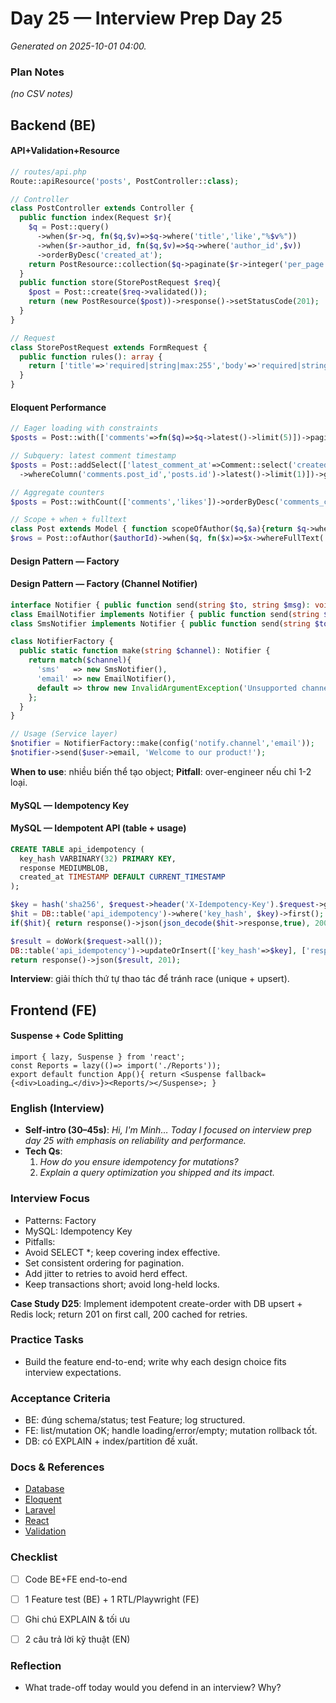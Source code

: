 # Day 25 — Interview Prep Day 25

_Generated on 2025-10-01 04:00._

### Plan Notes
_(no CSV notes)_

## Backend (BE)

#### API+Validation+Resource
```php
// routes/api.php
Route::apiResource('posts', PostController::class);

// Controller
class PostController extends Controller {
  public function index(Request $r){
    $q = Post::query()
      ->when($r->q, fn($q,$v)=>$q->where('title','like',"%$v%"))
      ->when($r->author_id, fn($q,$v)=>$q->where('author_id',$v))
      ->orderByDesc('created_at');
    return PostResource::collection($q->paginate($r->integer('per_page',20)));
  }
  public function store(StorePostRequest $req){
    $post = Post::create($req->validated());
    return (new PostResource($post))->response()->setStatusCode(201);
  }
}

// Request
class StorePostRequest extends FormRequest {
  public function rules(): array {
    return ['title'=>'required|string|max:255','body'=>'required|string','author_id'=>'required|integer|exists:users,id'];
  }
}
```

#### Eloquent Performance
```php
// Eager loading with constraints
$posts = Post::with(['comments'=>fn($q)=>$q->latest()->limit(5)])->paginate(20);

// Subquery: latest comment timestamp
$posts = Post::addSelect(['latest_comment_at'=>Comment::select('created_at')
  ->whereColumn('comments.post_id','posts.id')->latest()->limit(1)])->get();

// Aggregate counters
$posts = Post::withCount(['comments','likes'])->orderByDesc('comments_count')->limit(50)->get();

// Scope + when + fulltext
class Post extends Model { function scopeOfAuthor($q,$a){return $q->where('author_id',$a);} }
$rows = Post::ofAuthor($authorId)->when($q, fn($x)=>$x->whereFullText('title',$q))->paginate();
```

#### Design Pattern — Factory
#### Design Pattern — Factory (Channel Notifier)
```php
interface Notifier { public function send(string $to, string $msg): void; }
class EmailNotifier implements Notifier { public function send(string $to, string $msg){ Mail::to($to)->send(new GenericMail($msg)); } }
class SmsNotifier implements Notifier { public function send(string $to, string $msg){ app('twilio')->messages->create($to, ['from'=>config('twilio.from'),'body'=>$msg]); } }

class NotifierFactory {
  public static function make(string $channel): Notifier {
    return match($channel){
      'sms'   => new SmsNotifier(),
      'email' => new EmailNotifier(),
      default => throw new InvalidArgumentException('Unsupported channel')
    };
  }
}

// Usage (Service layer)
$notifier = NotifierFactory::make(config('notify.channel','email'));
$notifier->send($user->email, 'Welcome to our product!');
```
**When to use**: nhiều biến thể tạo object; **Pitfall**: over-engineer nếu chỉ 1-2 loại.


#### MySQL — Idempotency Key
#### MySQL — Idempotent API (table + usage)
```sql
CREATE TABLE api_idempotency (
  key_hash VARBINARY(32) PRIMARY KEY,
  response MEDIUMBLOB,
  created_at TIMESTAMP DEFAULT CURRENT_TIMESTAMP
);
```
```php
$key = hash('sha256', $request->header('X-Idempotency-Key').$request->getContent());
$hit = DB::table('api_idempotency')->where('key_hash', $key)->first();
if($hit){ return response()->json(json_decode($hit->response,true), 200); }

$result = doWork($request->all());
DB::table('api_idempotency')->updateOrInsert(['key_hash'=>$key], ['response'=>json_encode($result)]);
return response()->json($result, 201);
```
**Interview**: giải thích thứ tự thao tác để tránh race (unique + upsert).


## Frontend (FE)

#### Suspense + Code Splitting
```tsx
import { lazy, Suspense } from 'react';
const Reports = lazy(()=> import('./Reports'));
export default function App(){ return <Suspense fallback={<div>Loading…</div>}><Reports/></Suspense>; }
```

### English (Interview)
- **Self-intro (30–45s)**: *Hi, I'm Minh… Today I focused on interview prep day 25 with emphasis on reliability and performance.*
- **Tech Qs**:  
  1) *How do you ensure idempotency for mutations?*  
  2) *Explain a query optimization you shipped and its impact.*


### Interview Focus
- Patterns: Factory
- MySQL: Idempotency Key
- Pitfalls:
- Avoid SELECT *; keep covering index effective.
- Set consistent ordering for pagination.
- Add jitter to retries to avoid herd effect.
- Keep transactions short; avoid long-held locks.

**Case Study D25**: Implement idempotent create-order with DB upsert + Redis lock; return 201 on first call, 200 cached for retries.

### Practice Tasks
- Build the feature end-to-end; write why each design choice fits interview expectations.

### Acceptance Criteria
- BE: đúng schema/status; test Feature; log structured.
- FE: list/mutation OK; handle loading/error/empty; mutation rollback tốt.
- DB: có EXPLAIN + index/partition đề xuất.


### Docs & References
- [Database](https://dev.mysql.com/doc/)
- [Eloquent](https://laravel.com/docs/eloquent)
- [Laravel](https://laravel.com/docs)
- [React](https://react.dev/learn)
- [Validation](https://laravel.com/docs/validation)

### Checklist
- [ ] Code BE+FE end-to-end
- [ ] 1 Feature test (BE) + 1 RTL/Playwright (FE)
- [ ] Ghi chú EXPLAIN & tối ưu
- [ ] 2 câu trả lời kỹ thuật (EN)


### Reflection
- What trade-off today would you defend in an interview? Why?